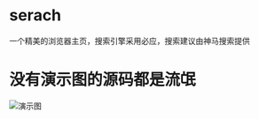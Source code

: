# serach
一个精美的浏览器主页，搜索引擎采用必应，搜索建议由神马搜索提供

# 没有演示图的源码都是流氓
![演示图](http://wx1.sinaimg.cn/large/006DcXfEgy1fzl9sroj66j31hb0q81kx.jpg)
